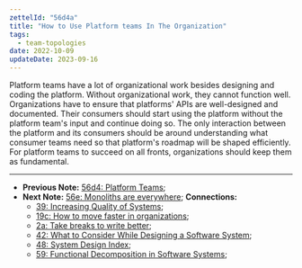 ```yaml
---
zettelId: "56d4a"
title: "How to Use Platform teams In The Organization"
tags:
  - team-topologies
date: 2022-10-09
updateDate: 2023-09-16
---
```


Platform teams have a lot of organizational work besides designing and coding the platform. Without organizational work, they cannot function well. Organizations have to ensure that platforms' APIs are well-designed and documented. Their consumers should start using the platform without the platform team's input and continue doing so. The only interaction between the platform and its consumers should be around understanding what consumer teams need so that platform's roadmap will be shaped efficiently. For platform teams to succeed on all fronts, organizations should keep them as fundamental.

---

- **Previous Note:** [56d4: Platform Teams](/notes/56d4/);
- **Next Note:** [56e: Monoliths are everywhere](/notes/56e/);
**Connections:**
  - [39: Increasing Quality of Systems](/notes/39/);
  - [19c: How to move faster in organizations](/notes/19c/);
  - [2a: Take breaks to write better](/notes/2a/);
  - [42: What to Consider While Designing a Software System](/notes/42/);
  - [48: System Design Index](/notes/48/);
  - [59: Functional Decomposition in Software Systems](/notes/59/);
